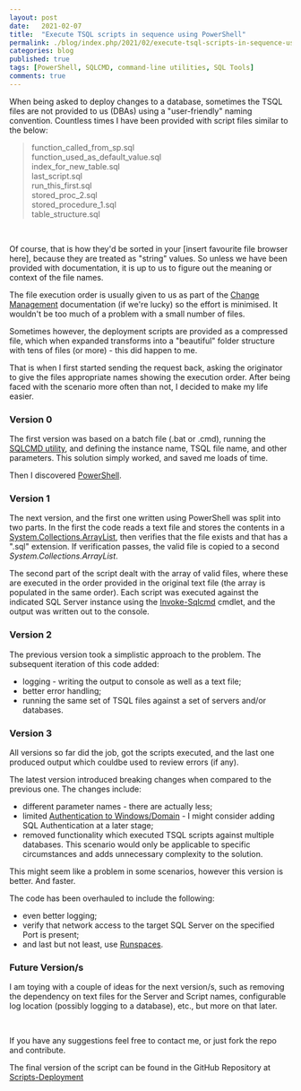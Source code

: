 ```yaml
---
layout: post
date:   2021-02-07
title:  "Execute TSQL scripts in sequence using PowerShell"
permalink: ./blog/index.php/2021/02/execute-tsql-scripts-in-sequence-using-powershell/
categories: blog
published: true
tags: [PowerShell, SQLCMD, command-line utilities, SQL Tools]
comments: true
---
```


When being asked to deploy changes to a database, sometimes the TSQL files are not provided to us (DBAs) using a "user-friendly" naming convention. Countless times I have been provided with script files similar to the below:

> function_called_from_sp.sql  
> function_used_as_default_value.sql  
> index_for_new_table.sql  
> last_script.sql  
> run_this_first.sql  
> stored_proc_2.sql  
> stored_procedure_1.sql  
> table_structure.sql  

&nbsp;

Of course, that is how they'd be sorted in your [insert favourite file browser here], because they are treated as "string" values. So unless we have been provided with documentation, it is up to us to figure out the meaning or context of the file names.

The file execution order is usually given to us as part of the [Change Management](https://en.wikipedia.org/wiki/Change_management_(ITSM)) documentation (if we're lucky) so the effort is minimised. It wouldn't be too much of a problem with a small number of files.

Sometimes however, the deployment scripts are provided as a compressed file, which when expanded transforms into a "beautiful" folder structure with tens of files (or more) - this did happen to me.

That is when I first started sending the request back, asking the originator to give the files appropriate names showing the execution order. After being faced with the scenario more often than not, I decided to make my life easier.

### Version 0

The first version was based on a batch file (.bat or .cmd), running the [SQLCMD utility](https://docs.microsoft.com/en-us/sql/tools/sqlcmd-utility), and defining the instance name, TSQL file name, and other parameters.  This solution simply worked, and saved me loads of time.

Then I discovered [PowerShell](https://docs.microsoft.com/en-us/powershell/scripting/).

### Version 1

The next version, and the first one written using PowerShell was split into two parts. In the first the code reads a text file and stores the contents in a [System.Collections.ArrayList](https://docs.microsoft.com/en-us/dotnet/api/system.collections.arraylist), then verifies that the file exists and that has a ".sql" extension. If verification passes, the valid file is copied to a second *System.Collections.ArrayList*.

The second part of the script dealt with the array of valid files, where these are executed in the order provided in the original text file (the array is populated in the same order). Each script was executed against the indicated SQL Server instance using the [Invoke-Sqlcmd](https://docs.microsoft.com/en-us/powershell/module/sqlserver/invoke-sqlcmd) cmdlet, and the output was written out to the console.

### Version 2

The previous version took a simplistic approach to the problem. The subsequent iteration of this code added:

* logging - writing the output to console as well as a text file;
* better error handling;
* running the same set of TSQL files against a set of servers and/or databases.

### Version 3

All versions so far did the job, got the scripts executed, and the last one produced output which couldbe used to review errors (if any).

The latest version introduced breaking changes when compared to the previous one. The changes include:

* different parameter names - there are actually less;
* limited [Authentication to Windows/Domain](https://docs.microsoft.com/en-us/sql/relational-databases/security/choose-an-authentication-mode) - I might consider adding SQL Authentication at a later stage;
* removed functionality which executed TSQL scripts against multiple databases. This scenario would only be applicable to specific circumstances and adds unnecessary complexity to the solution.

This might seem like a problem in some scenarios, however this version is better. And faster.

The code has been overhauled to include the following:

* even better logging;
* verify that network access to the target SQL Server on the specified Port is present;
* and last but not least, use [Runspaces](https://docs.microsoft.com/en-us/dotnet/api/system.management.automation.runspaces.runspace/).

### Future Version/s

I am toying with a couple of ideas for the next version/s, such as removing the dependency on text files for the Server and Script names, configurable log location (possibly logging to a database), etc., but more on that later.

&nbsp;

If you have any suggestions feel free to contact me, or just fork the repo and contribute.

The final version of the script can be found in the GitHub Repository at [Scripts-Deployment](https://github.com/reubensultana/Scripts-Deployment)
